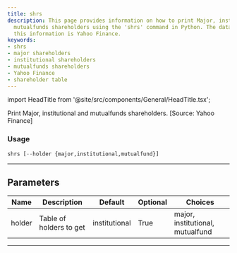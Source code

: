 ```yaml
---
title: shrs
description: This page provides information on how to print Major, institutional and
  mutualfunds shareholders using the 'shrs' command in Python. The data source for
  this information is Yahoo Finance.
keywords:
- shrs
- major shareholders
- institutional shareholders
- mutualfunds shareholders
- Yahoo Finance
- shareholder table
---
```


import HeadTitle from '@site/src/components/General/HeadTitle.tsx';

<HeadTitle title="stocks/fa/shrs - Reference | OpenBB Terminal Docs" />

Print Major, institutional and mutualfunds shareholders. [Source: Yahoo Finance]

### Usage

```python
shrs [--holder {major,institutional,mutualfund}]
```

---

## Parameters

| Name | Description | Default | Optional | Choices |
| ---- | ----------- | ------- | -------- | ------- |
| holder | Table of holders to get | institutional | True | major, institutional, mutualfund |

---

